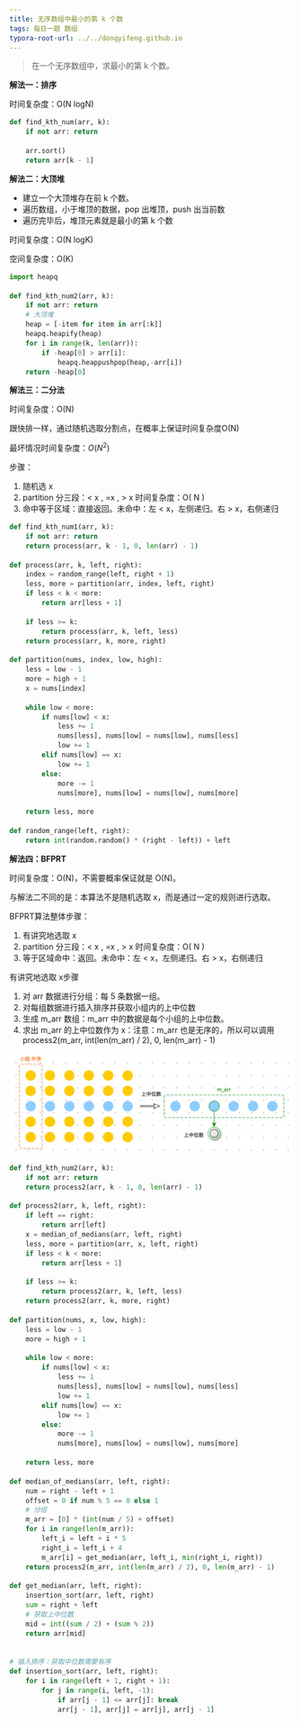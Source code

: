 ```yaml
---
title: 无序数组中最小的第 k 个数
tags: 每日一题 数组
typora-root-url: ../../dongyifeng.github.io
---
```


>  在一个无序数组中，求最小的第 k 个数。

**解法一：排序**

时间复杂度：O(N logN)



```python
def find_kth_num(arr, k):
    if not arr: return

    arr.sort()
    return arr[k - 1]
```





**解法二：大顶堆**

- 建立一个大顶堆存在前 k 个数。
- 遍历数组，小于堆顶的数据，pop 出堆顶，push 出当前数
- 遍历完毕后，堆顶元素就是最小的第 k 个数

时间复杂度：O(N logK)

空间复杂度：O(K)

```python
import heapq

def find_kth_num2(arr, k):
    if not arr: return
    # 大顶堆
    heap = [-item for item in arr[:k]]
    heapq.heapify(heap)
    for i in range(k, len(arr)):
        if -heap[0] > arr[i]:
            heapq.heappushpop(heap,-arr[i])
    return -heap[0]
```



**解法三：二分法**

时间复杂度：O(N)

跟快排一样，通过随机选取分割点，在概率上保证时间复杂度O(N)

最坏情况时间复杂度：$O(N^2)$

步骤：

1. 随机选 x
2. partition 分三段：< x ,  =x , > x 时间复杂度：O( N )
3. 命中等于区域：直接返回。未命中：左 < x，左侧递归。右 > x，右侧递归

```python
def find_kth_num1(arr, k):
    if not arr: return
    return process(arr, k - 1, 0, len(arr) - 1)

def process(arr, k, left, right):
    index = random_range(left, right + 1)
    less, more = partition(arr, index, left, right)
    if less < k < more:
        return arr[less + 1]

    if less >= k:
        return process(arr, k, left, less)
    return process(arr, k, more, right)

def partition(nums, index, low, high):
    less = low - 1
    more = high + 1
    x = nums[index]

    while low < more:
        if nums[low] < x:
            less += 1
            nums[less], nums[low] = nums[low], nums[less]
            low += 1
        elif nums[low] == x:
            low += 1
        else:
            more -= 1
            nums[more], nums[low] = nums[low], nums[more]

    return less, more

def random_range(left, right):
    return int(random.random() * (right - left)) + left
```



**解法四：BFPRT**

时间复杂度：O(N)，不需要概率保证就是 O(N)。

与解法二不同的是：本算法不是随机选取 x，而是通过一定的规则进行选取。

BFPRT算法整体步骤：

1. 有讲究地选取 x
2. partition 分三段：< x ,  =x , > x 时间复杂度：O( N )
3. 等于区域命中：返回。未命中：左 < x，左侧递归。右 > x，右侧递归



有讲究地选取 x步骤

1. 对 arr 数据进行分组：每 5 条数据一组。
2. 对每组数据进行插入排序并获取小组内的上中位数
3. 生成 m_arr 数组：m_arr 中的数据是每个小组的上中位数。
4. 求出 m_arr 的上中位数作为 x：注意：m_arr 也是无序的，所以可以调用 process2(m_arr, int(len(m_arr) / 2), 0, len(m_arr) - 1)

![](/images/assets/screenshot-20221023-223214.png)

```python
def find_kth_num2(arr, k):
    if not arr: return
    return process2(arr, k - 1, 0, len(arr) - 1)

def process2(arr, k, left, right):
    if left == right:
        return arr[left]
    x = median_of_medians(arr, left, right)
    less, more = partition(arr, x, left, right)
    if less < k < more:
        return arr[less + 1]

    if less >= k:
        return process2(arr, k, left, less)
    return process2(arr, k, more, right)

def partition(nums, x, low, high):
    less = low - 1
    more = high + 1

    while low < more:
        if nums[low] < x:
            less += 1
            nums[less], nums[low] = nums[low], nums[less]
            low += 1
        elif nums[low] == x:
            low += 1
        else:
            more -= 1
            nums[more], nums[low] = nums[low], nums[more]

    return less, more

def median_of_medians(arr, left, right):
    num = right - left + 1
    offset = 0 if num % 5 == 0 else 1
    # 分组
    m_arr = [0] * (int(num / 5) + offset)
    for i in range(len(m_arr)):
        left_i = left + i * 5
        right_i = left_i + 4
        m_arr[i] = get_median(arr, left_i, min(right_i, right))
    return process2(m_arr, int(len(m_arr) / 2), 0, len(m_arr) - 1)

def get_median(arr, left, right):
    insertion_sort(arr, left, right)
    sum = right + left
    # 获取上中位数
    mid = int((sum / 2) + (sum % 2))
    return arr[mid]


# 插入排序：获取中位数需要有序
def insertion_sort(arr, left, right):
    for i in range(left + 1, right + 1):
        for j in range(i, left, -1):
            if arr[j - 1] <= arr[j]: break
            arr[j - 1], arr[j] = arr[j], arr[j - 1]
```

